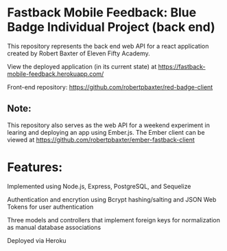 # Fastback Mobile Feedback: Blue Badge Individual Project (back end)

This repository represents the back end web API for a react application created by Robert Baxter of Eleven Fifty Academy.

View the deployed application (in its current state) at <a href="https://fastback-mobile-feedback.herokuapp.com/">https://fastback-mobile-feedback.herokuapp.com/</a>

Front-end repository: <a href="https://github.com/robertpbaxter/red-badge-client">https://github.com/robertpbaxter/red-badge-client</a>

## Note:

This repository also serves as the web API for a weekend experiment in learing and deploying an app using Ember.js. The Ember client can be viewed at <a href="https://github.com/robertpbaxter/ember-fastback-client">https://github.com/robertpbaxter/ember-fastback-client</a>

# Features:

Implemented using Node.js, Express, PostgreSQL, and Sequelize

Authentication and encrytion using Bcrypt hashing/salting and JSON Web Tokens for user authentication

Three models and controllers that implement foreign keys for normalization as manual database associations

Deployed via Heroku
